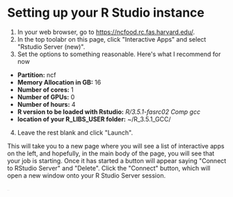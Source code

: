 # Setting up your R Studio instance

1. In your web browser, go to https://ncfood.rc.fas.harvard.edu/.
2. In the top toolabr on this page, click "Interactive Apps" and select "Rstudio Server (new)".
3. Set the options to something reasonable. Here's what I recommend for now
  - **Partition:** ncf
  - **Memory Allocation in GB:** 16
  - **Number of cores:** 1
  - **Number of GPUs:** 0
  - **Number of hours:** 4
  - **R version to be loaded with Rstudio:** _R/3.5.1-fasrc02 Comp gcc_
  - **location of your R_LIBS_USER folder:** ~/R_3.5.1_GCC/
4. Leave the rest blank and click "Launch".

This will take you to a new page where you will see a list of interactive apps on the left, and hopefully, in the main body of the page, you will see that your job is starting. Once it has started a button will appear saying "Connect to RStudio Server" and "Delete". Click the "Connect" button, which will open a new window onto your R Studio Server session.

<img src='img/rstudio.png' style='width: 1%;' />
